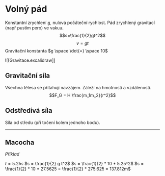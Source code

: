 # Volný pád
Konstantní zrychlení $g$, nulová počáteční rychlost.
Pád zrychlený gravitací (např pustím pero) ve vakuu.
$$s=\frac{1}{2}gt^2$$
$$v=gt$$
Gravitační konstanta $g \space \dot{=} \space 10$

![[Gravitace.excalidraw]]

## Gravitační síla
Všechna tělesa se přitahují navzájem. Záleží na hmotnosti a vzdálenosti.
$$F_G = H \frac{m_1m_2}{r^2}$$
## Odstředivá síla
Síla od středu (při točení kolem jednoho bodu).

---

## Macocha
*Příklad*

$t = 5.25s$
$s = \frac{1}{2} g t^2$
$s = \frac{1}{2} * 10 * 5.25^2$
$s = \frac{1}{2} * 10 * 27.5625 = \frac{1}{2} * 275.625 = 137.812m$
